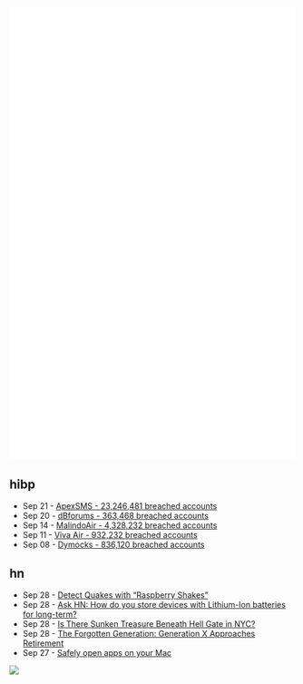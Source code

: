 ![Metrics](https://raw.githubusercontent.com/phixion/phixion/master/metrics.svg)

## hibp

<!--
for https://github.com/phixion/phixion/blob/main/.github/workflows/feeds.yml
-->
<!--START_SECTION:haveibeenpwnd-->
- Sep 21 - [ApexSMS - 23,246,481 breached accounts](https://haveibeenpwned.com/PwnedWebsites#ApexSMS)
- Sep 20 - [dBforums - 363,468 breached accounts](https://haveibeenpwned.com/PwnedWebsites#dBforums)
- Sep 14 - [MalindoAir - 4,328,232 breached accounts](https://haveibeenpwned.com/PwnedWebsites#MalindoAir)
- Sep 11 - [Viva Air - 932,232 breached accounts](https://haveibeenpwned.com/PwnedWebsites#VivaAir)
- Sep 08 - [Dymocks - 836,120 breached accounts](https://haveibeenpwned.com/PwnedWebsites#Dymocks)
<!--END_SECTION:haveibeenpwnd-->

## hn

<!--
for https://github.com/phixion/phixion/blob/main/.github/workflows/feeds.yml
-->
<!--START_SECTION:hn-->
- Sep 28 - [Detect Quakes with “Raspberry Shakes”](https://spectrum.ieee.org/diy-seismometer)
- Sep 28 - [Ask HN: How do you store devices with Lithium-Ion batteries for long-term?](https://news.ycombinator.com/item?id=37684026)
- Sep 28 - [Is There Sunken Treasure Beneath Hell Gate in NYC?](https://www.atlasobscura.com/articles/sunken-treasure-hell-gate-new-york-east-river)
- Sep 28 - [The Forgotten Generation: Generation X Approaches Retirement](https://www.nirsonline.org/reports/genx/)
- Sep 27 - [Safely open apps on your Mac](https://support.apple.com/en-us/HT202491)
<!--END_SECTION:hn-->

<!--
for https://yhype.me
-->
![](https://hit.yhype.me/github/profile?user_id=13013670)
